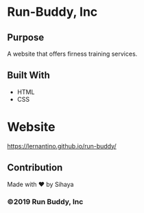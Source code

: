 # Run-Buddy, Inc

## Purpose
A website that offers firness training services.

## Built With
* HTML
* CSS

# Website
https://lernantino.github.io/run-buddy/

## Contribution
Made with &hearts; by Sihaya

### &#169;2019 Run Buddy, Inc
